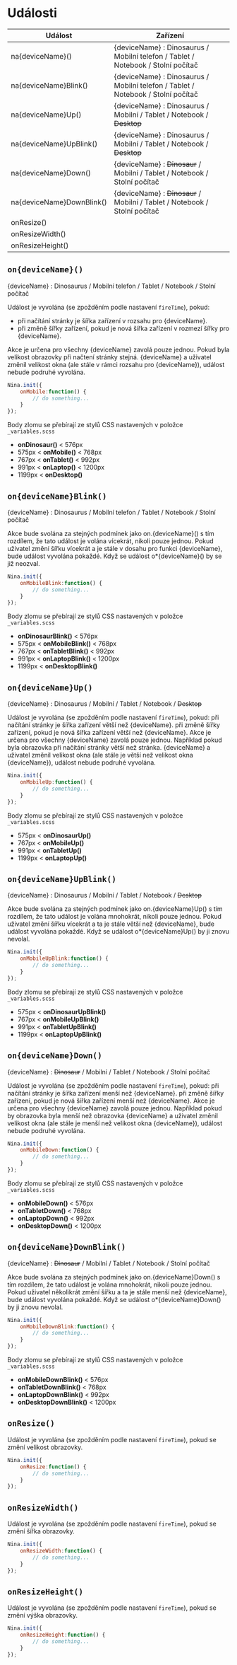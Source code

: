 # Události

| Událost | Zařízení |
| ------------------------- | ---------------------------------------------------------------- |
| na{deviceName}() | {deviceName} : Dinosaurus / Mobilní telefon / Tablet / Notebook / Stolní počítač |
| na{deviceName}Blink() | {deviceName} : Dinosaurus / Mobilní telefon / Tablet / Notebook / Stolní počítač |
| na{deviceName}Up() | {deviceName} : Dinosaurus / Mobilní / Tablet / Notebook / ~~Desktop~~ |
| na{deviceName}UpBlink() | {deviceName} : Dinosaurus / Mobilní / Tablet / Notebook / ~~Desktop~~ |
| na{deviceName}Down() | {deviceName} : ~~Dinosaur~~ / Mobilní / Tablet / Notebook / Stolní počítač |
| na{deviceName}DownBlink() | {deviceName} : ~~Dinosaur~~ / Mobilní / Tablet / Notebook / Stolní počítač |
| onResize() |
| onResizeWidth() | |
| onResizeHeight() | |

## `on{deviceName}()`

{deviceName} : Dinosaurus / Mobilní telefon / Tablet / Notebook / Stolní počítač

Událost je vyvolána (se zpožděním podle nastavení `fireTime`), pokud:
- při načítání stránky je šířka zařízení v rozsahu pro {deviceName}.
- při změně šířky zařízení, pokud je nová šířka zařízení v rozmezí šířky pro {deviceName}.

Akce je určena pro všechny {deviceName} zavolá pouze jednou. Pokud byla velikost obrazovky při načtení stránky stejná. {deviceName} a uživatel změnil velikost okna (ale stále v rámci rozsahu pro {deviceName}), událost nebude podruhé vyvolána.

```javascript
Nina.init({
    onMobile:function() {
        // do something...
    }
});
```

Body zlomu se přebírají ze stylů CSS nastavených v položce `_variables.scss`

- **onDinosaur()** < 576px
- 575px < **onMobile()** < 768px
- 767px < **onTablet()** < 992px
- 991px < **onLaptop()** < 1200px
- 1199px < **onDesktop()**

## `on{deviceName}Blink()`

{deviceName} : Dinosaurus / Mobilní telefon / Tablet / Notebook / Stolní počítač

Akce bude svolána za stejných podmínek jako on.{deviceName}() s tím rozdílem, že tato událost je volána vícekrát, nikoli pouze jednou. Pokud uživatel změní šířku vícekrát a je stále v dosahu pro funkci {deviceName}, bude událost vyvolána pokaždé. Když se událost o\*{deviceName}() by se již neozval.

```javascript
Nina.init({
    onMobileBlink:function() {
        // do something...
    }
});
```

Body zlomu se přebírají ze stylů CSS nastavených v položce `_variables.scss`

- **onDinosaurBlink()** < 576px
- 575px < **onMobileBlink()** < 768px
- 767px < **onTabletBlink()** < 992px
- 991px < **onLaptopBlink()** < 1200px
- 1199px < **onDesktopBlink()**

## `on{deviceName}Up()`

{deviceName} : Dinosaurus / Mobilní / Tablet / Notebook / ~~Desktop~~

Událost je vyvolána (se zpožděním podle nastavení `fireTime`), pokud: při načítání stránky je šířka zařízení větší než {deviceName}. při změně šířky zařízení, pokud je nová šířka zařízení větší než {deviceName}. Akce je určena pro všechny {deviceName} zavolá pouze jednou. Například pokud byla obrazovka při načítání stránky větší než stránka. {deviceName} a uživatel změnil velikost okna (ale stále je větší než velikost okna {deviceName}), událost nebude podruhé vyvolána.

```javascript
Nina.init({
    onMobileUp:function() {
        // do something...
    }
});
```

Body zlomu se přebírají ze stylů CSS nastavených v položce `_variables.scss`

- 575px < **onDinosaurUp()**
- 767px < **onMobileUp()**
- 991px < **onTabletUp()**
- 1199px < **onLaptopUp()**

## `on{deviceName}UpBlink()`

{deviceName} : Dinosaurus / Mobilní / Tablet / Notebook / ~~Desktop~~

Akce bude svolána za stejných podmínek jako on.{deviceName}Up() s tím rozdílem, že tato událost je volána mnohokrát, nikoli pouze jednou. Pokud uživatel změní šířku vícekrát a ta je stále větší než {deviceName}, bude událost vyvolána pokaždé. Když se událost o\*{deviceName}Up() by ji znovu nevolal.

```javascript
Nina.init({
    onMobileUpBlink:function() {
        // do something...
    }
});
```

Body zlomu se přebírají ze stylů CSS nastavených v položce `_variables.scss`

- 575px < **onDinosaurUpBlink()**
- 767px < **onMobileUpBlink()**
- 991px < **onTabletUpBlink()**
- 1199px < **onLaptopUpBlink()**

## `on{deviceName}Down()`

{deviceName} : ~~Dinosaur~~ / Mobilní / Tablet / Notebook / Stolní počítač

Událost je vyvolána (se zpožděním podle nastavení `fireTime`), pokud: při načítání stránky je šířka zařízení menší než {deviceName}. při změně šířky zařízení, pokud je nová šířka zařízení menší než {deviceName}. Akce je určena pro všechny {deviceName} zavolá pouze jednou. Například pokud by obrazovka byla menší než obrazovka {deviceName} a uživatel změnil velikost okna (ale stále je menší než velikost okna {deviceName}), událost nebude podruhé vyvolána.

```javascript
Nina.init({
    onMobileDown:function() {
        // do something...
    }
});
```

Body zlomu se přebírají ze stylů CSS nastavených v položce `_variables.scss`

- **onMobileDown()** < 576px
- **onTabletDown()** < 768px
- **onLaptopDown()** < 992px
- **onDesktopDown()** < 1200px

## `on{deviceName}DownBlink()`

{deviceName} : ~~Dinosaur~~ / Mobilní / Tablet / Notebook / Stolní počítač

Akce bude svolána za stejných podmínek jako on.{deviceName}Down() s tím rozdílem, že tato událost je volána mnohokrát, nikoli pouze jednou. Pokud uživatel několikrát změní šířku a ta je stále menší než {deviceName}, bude událost vyvolána pokaždé. Když se událost o\*{deviceName}Down() by ji znovu nevolal.

```javascript
Nina.init({
    onMobileDownBlink:function() {
        // do something...
    }
});
```

Body zlomu se přebírají ze stylů CSS nastavených v položce `_variables.scss`

- **onMobileDownBlink()** < 576px
- **onTabletDownBlink()** < 768px
- **onLaptopDownBlink()** < 992px
- **onDesktopDownBlink()** < 1200px

## `onResize()`

Událost je vyvolána (se zpožděním podle nastavení `fireTime`), pokud se změní velikost obrazovky.

```javascript
Nina.init({
    onResize:function() {
        // do something...
    }
});
```

## `onResizeWidth()`

Událost je vyvolána (se zpožděním podle nastavení `fireTime`), pokud se změní šířka obrazovky.

```javascript
Nina.init({
    onResizeWidth:function() {
        // do something...
    }
});
```

## `onResizeHeight()`

Událost je vyvolána (se zpožděním podle nastavení `fireTime`), pokud se změní výška obrazovky.

```javascript
Nina.init({
    onResizeHeight:function() {
        // do something...
    }
});
```
